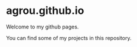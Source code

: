 # agrou.github.io
Welcome to my github pages.

You can find some of my projects in this repository. 


